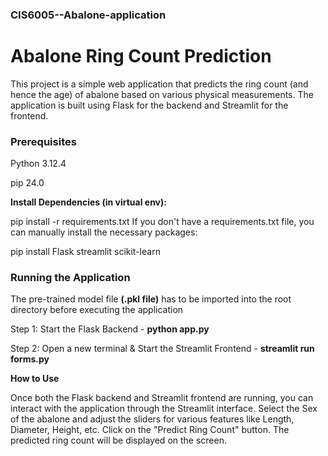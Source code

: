 ### CIS6005--Abalone-application

# Abalone Ring Count Prediction
This project is a simple web application that predicts the ring count (and hence the age) of abalone based on various physical measurements. 
The application is built using Flask for the backend and Streamlit for the frontend.


### Prerequisites

Python 3.12.4

pip 24.0


**Install Dependencies (in virtual env):**

pip install -r requirements.txt
If you don't have a requirements.txt file, you can manually install the necessary packages:

pip install Flask streamlit scikit-learn



### Running the Application


The pre-trained model file **(.pkl file)** has to be imported into the root directory before executing the application

Step 1: Start the Flask Backend - **python app.py**

Step 2: Open a new terminal  & Start the Streamlit Frontend - **streamlit run forms.py**


**How to Use**

Once both the Flask backend and Streamlit frontend are running, you can interact with the application through the Streamlit interface.
Select the Sex of the abalone and adjust the sliders for various features like Length, Diameter, Height, etc.
Click on the "Predict Ring Count" button.
The predicted ring count will be displayed on the screen.

